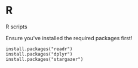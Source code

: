 # R
R scripts


Ensure you've installed the required packages first! 

```
install.packages("readr")
install.packages("dplyr")
install.packages("stargazer")
```
